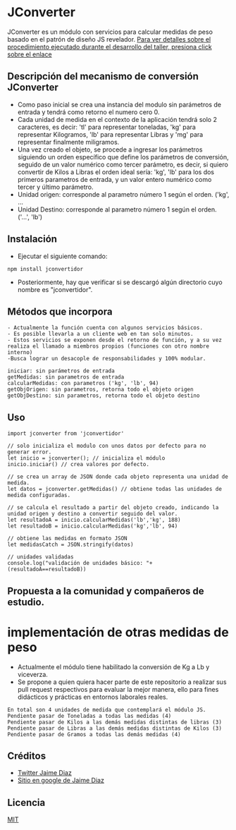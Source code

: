 # JConverter
JConverter es un módulo con servicios para calcular medidas de peso basado en el patrón de diseño JS revelador.
[Para ver detalles sobre el procedimiento ejecutado durante el desarrollo del taller, presiona click sobre el enlace]( https://sites.google.com/view/memodevs)

## Descripción del mecanismo de conversión JConverter
-	Como paso inicial se crea una instancia del modulo sin parámetros de entrada y tendrá como retorno el numero cero 0.
-   Cada unidad de medida en el contexto de la aplicación tendrá solo 2 caracteres, es decir: 'tl' para representar toneladas, 'kg' para representar Kilogramos, 'lb' para representar Libras y 'mg' para representar finalmente miligramos.
-	Una vez creado el objeto, se procede a ingresar los parámetros siguiendo un orden específico que define los parámetros de conversión, seguido de un valor numérico como tercer parámetro, es decir, si quiero convertir de Kilos a Libras el orden ideal sería:  'kg', 'lb' para los dos primeros parametros de entrada, y un valor entero numérico como tercer y último parámetro.
-	Unidad origen: corresponde al parametro número 1 según el orden. ('kg', ...
-	Unidad Destino: corresponde al parametro número 1 según el orden. ('...', 'lb')

## Instalación
- Ejecutar el siguiente comando:
```
npm install jconvertidor
```
- Posteriormente, hay que verificar si se descargó algún directorio
cuyo nombre es "jconvertidor".


## Métodos que incorpora
```
- Actualmente la función cuenta con algunos servicios básicos.
- Es posible llevarla a un cliente web en tan solo minutos.
- Estos servicios se exponen desde el retorno de función, y a su vez realiza el llamado a miembros propios (funciones con otro nombre interno)
-Busca lograr un desacople de responsabilidades y 100% modular.
```

```
iniciar: sin parámetros de entrada
getMedidas: sin parametros de entrada
calcularMedidas: con parametros ('kg', 'lb', 94)
getObjOrigen: sin parametros, retorna todo el objeto origen
getObjDestino: sin parametros, retorna todo el objeto destino
```

## Uso
```
import jconverter from 'jconvertidor'

// solo inicializa el modulo con unos datos por defecto para no generar error.
let inicio = jconverter(); // inicializa el módulo
inicio.iniciar() // crea valores por defecto.

// se crea un array de JSON donde cada objeto representa una unidad de medida.
let datos = jconverter.getMedidas() // obtiene todas las unidades de medida configuradas.

// se calcula el resultado a partir del objeto creado, indicando la unidad origen y destino a convertir seguido del valor.
let resultadoA = inicio.calcularMedidas('lb','kg', 188)
let resultadoB = inicio.calcularMedidas('kg','lb', 94)

// obtiene las medidas en formato JSON
let medidasCatch = JSON.stringify(datos)

// unidades validadas
console.log("validación de unidades básico: "+(resultadoA==resultadoB))
```

## Propuesta a la comunidad y compañeros de estudio.
# implementación de otras medidas de peso
- Actualmente el módulo tiene habilitado la conversión de Kg a Lb y viceverza.
- Se propone a quien quiera hacer parte de este repositorio a realizar sus pull request respectivos para evaluar la mejor manera, ello para fines didácticos y prácticas en entornos laborales reales.
```
En total son 4 unidades de medida que contemplará el módulo JS.
Pendiente pasar de Toneladas a todas las medidas (4)
Pendiente pasar de Kilos a las demás medidas distintas de libras (3)
Pendiente pasar de Libras a las demás medidas distintas de Kilos (3)
Pendiente pasar de Gramos a todas las demás medidas (4)
```
## Créditos
- [Twitter Jaime Diaz](https://twitter.com/jdiaz0017)
- [Sitio en google de Jaime Diaz](https://sites.google.com/view/memodevs/)

## Licencia
[MIT](https://opensource.org/licenses/MIT)
